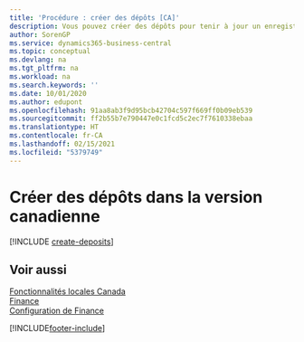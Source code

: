 ```yaml
---
title: 'Procédure : créer des dépôts [CA]'
description: Vous pouvez créer des dépôts pour tenir à jour un enregistrement de transaction contenant des renseignements pouvant être appliqués aux notes de crédit et factures en attente dans la version canadienne.
author: SorenGP
ms.service: dynamics365-business-central
ms.topic: conceptual
ms.devlang: na
ms.tgt_pltfrm: na
ms.workload: na
ms.search.keywords: ''
ms.date: 10/01/2020
ms.author: edupont
ms.openlocfilehash: 91aa8ab3f9d95bcb42704c597f669ff0b09eb539
ms.sourcegitcommit: ff2b55b7e790447e0c1fcd5c2ec7f7610338ebaa
ms.translationtype: HT
ms.contentlocale: fr-CA
ms.lasthandoff: 02/15/2021
ms.locfileid: "5379749"
---
```

# <a name="create-deposits-in-the-canadian-version"></a>Créer des dépôts dans la version canadienne

[!INCLUDE [create-deposits](../includes/CAMXUS/create-deposits.md)]

## <a name="see-also"></a>Voir aussi

[Fonctionnalités locales Canada](canada-local-functionality.md)  
[Finance](../../finance.md)  
[Configuration de Finance](../../finance.md)  


[!INCLUDE[footer-include](../../includes/footer-banner.md)]